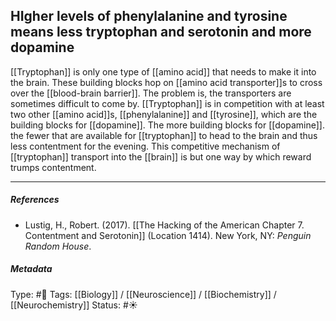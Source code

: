 ## HIgher levels of phenylalanine and tyrosine means less tryptophan and serotonin and more dopamine  # 

[[Tryptophan]] is only one type of [[amino acid]] that needs to make it into the brain. These building blocks hop on [[amino acid transporter]]s to cross over the [[blood-brain barrier]]. The problem is, the transporters are sometimes difficult to come by. [[Tryptophan]] is in competition with at least two other [[amino acid]]s, [[phenylalanine]] and [[tyrosine]], which are the building blocks for [[dopamine]]. The more building blocks for [[dopamine]]. the fewer that are available for [[tryptophan]] to head to the brain and thus less contentment for the evening. This competitive mechanism of [[tryptophan]] transport into the [[brain]] is but one way by which reward trumps contentment. 

___

##### References

- Lustig, H., Robert. (2017). [[The Hacking of the American Chapter 7. Contentment and Serotonin]] (Location 1414). New York, NY: _Penguin Random House_.

##### Metadata

Type: #🔴 
Tags: [[Biology]] / [[Neuroscience]] / [[Biochemistry]] / [[Neurochemistry]]
Status: #☀️ 